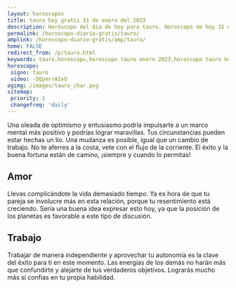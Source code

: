 ```yaml
---
layout: horoscopos
title: tauro hoy gratis 31 de enero del 2023 
description: Horóscopo del dia de hoy para tauro. Horoscopo de hoy 31 de enero del 2023. Las predicciones de amor, trabajo, vida personal gratis.
permalink: /horoscopo-diario-gratis/tauro/
amplink: /horoscopo-diario-gratis/amp/tauro/
home: FALSE
redirect_from: /p/tauro.html
keywords: tauro,horoscopo,horoscopo tauro enero 2023,horoscopo tauro hoy,tarot tauro enero 2023,horoscopo tauro,tarot tauro hoy,horoscopo de hoy,horoscopo diario,tarot del amor,horoscopo de hoy tauro,horoscopo diario del tarot, Horoscopo de hoy tauro 31 de enero del 2023,horóscopo del día,signos zodiacales 2023, el horoscopo de hoy
horoscopo:
 signo: tauro
 video: -DQpmrrAIeU
ogimg: /images/tauro_char.png
sitemap:
 priority: 1
 changefreq: 'daily'
---
```



Una oleada de optimismo y entusiasmo podría impulsarte a un marco mental más positivo y podrías lograr maravillas. Tus circunstancias pueden estar hechas un lío. Una mudanza es posible, igual que un cambio de trabajo. No te aferres a la costa, vete con el flujo de la corriente. El éxito y la buena fortuna están de camino, ¡siempre y cuando lo permitas!

## Amor

Llevas complicándote la vida demasiado tiempo. Ya es hora de que tu pareja se involucre más en esta relación, porque tu resentimiento está creciendo. Sería una buena idea expresar esto hoy, ya que la posición de los planetas es favorable a este tipo de discusión.

## Trabajo

Trabajar de manera independiente y aprovechar tu autonomía es la clave del éxito para ti en este momento. Las energías de los demás no harán más que confundirte y alejarte de tus verdaderos objetivos. Lograrás mucho más si confías en tu propia habilidad.
